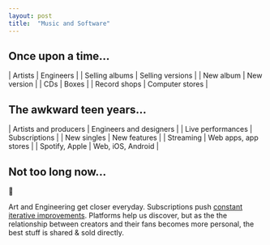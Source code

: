 ```yaml
---
layout: post
title:  "Music and Software"
---
```


## Once upon a time...

| Artists | Engineers |
| Selling albums | Selling versions | 
| New album | New version |
| CDs | Boxes |
| Record shops | Computer stores |

## The awkward teen years...

| Artists and producers | Engineers and designers |
| Live performances | Subscriptions |
| New singles | New features |
| Streaming | Web apps, app stores |
| Spotify, Apple | Web, iOS, Android |

## Not too long now...

<p class="standalone-emoji">👯</p>

Art and Engineering get closer everyday. Subscriptions push [constant iterative improvements](http://www.nytimes.com/2016/02/21/arts/music/kanye-west-life-of-pablo-tlop.html). Platforms help us discover, but as the the relationship between creators and their fans becomes more personal, the best stuff is shared & sold directly.
